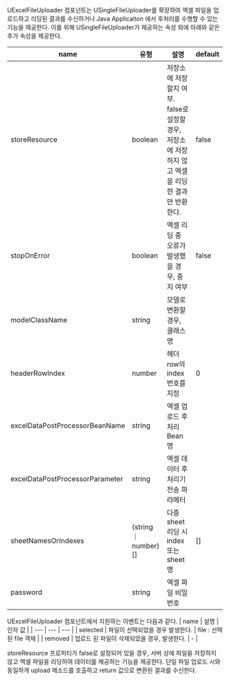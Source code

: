 UExcelFileUploader 컴포넌트는 USingleFileUploader를 확장하여 엑셀 파일을 업로드하고 리딩된 결과를 수신하거나 Java Applicaiton 에서 후처리를 수행할 수 있는 기능을 제공한다.
이를 위해 USingleFileUploader가 제공하는 속성 외에 아래와 같은 추가 속성을 제공한다.

| name | 유형 | 설명 | default |
| --- | --- | --- | --- |
| storeResource | boolean | 저장소에 저장할지 여부. false로 설정할 경우, 저장소에 저장하지 않고 엑셀을 리딩한 결과만 반환한다. | false |
| stopOnError | boolean | 엑셀 리딩 중 오류가 발생했을 경우, 중지 여부 | false |
| modelClassName | string | 모델로 변환할 경우, 클래스 명 |  |
| headerRowIndex | number | 헤더 row의 index 번호를 지정 | 0 |
| excelDataPostProcessorBeanName | string | 엑셀 업로드 후처리 Bean 명 |  |
| excelDataPostProcessorParameter | string | 엑셀 데이터 후처리기 전송 파라메터 |  |
| sheetNamesOrIndexes | (string ｜ number)[] | 다중 sheet 리딩 시 index 또는 sheet 명 | [] |
| password | string | 엑셀 파일 비밀번호 |  |

UExcelFileUploader 컴포넌트에서 지원하는 이벤트는 다음과 같다.
| name | 설명 | 인자 값 |
| --- | --- | --- |
| selected | 파일이 선택되었을 경우 발생한다. | file : 선택된 file 객체 |
| removed | 업로드 된 파일이 삭제되었을 경우, 발생한다. | - |


storeResource 프로퍼티가 false로 설정되어 있을 경우, 서버 상에 파일을 저장하지 않고 엑셀 파일을 리딩하여 데이터를 제공하는 기능을 제공한다. 단일 파일 업로드 시와 동일하게 upload 메소드를 호출하고 return 값으로 변환된 결과를 수신한다.
